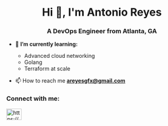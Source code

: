 <h1 align="center">Hi 👋, I'm Antonio Reyes</h1>
<h3 align="center">A DevOps Engineer from Atlanta, GA</h3>

- 🌱 **I’m currently learning:**
  * Advanced cloud networking
  * Golang
  * Terraform at scale

- 📫 How to reach me **areyesgfx@gmail.com**

<h3 align="left">Connect with me:</h3>
<p align="left">
<a href="https://www.linkedin.com/in/antonio-reyes-05661a18b/" target="blank"><img align="center" src="https://raw.githubusercontent.com/rahuldkjain/github-profile-readme-generator/master/src/images/icons/Social/linked-in-alt.svg" alt="https://www.linkedin.com/in/antonio-reyes-05661a18b/" height="30" width="40" /></a>
</p>
